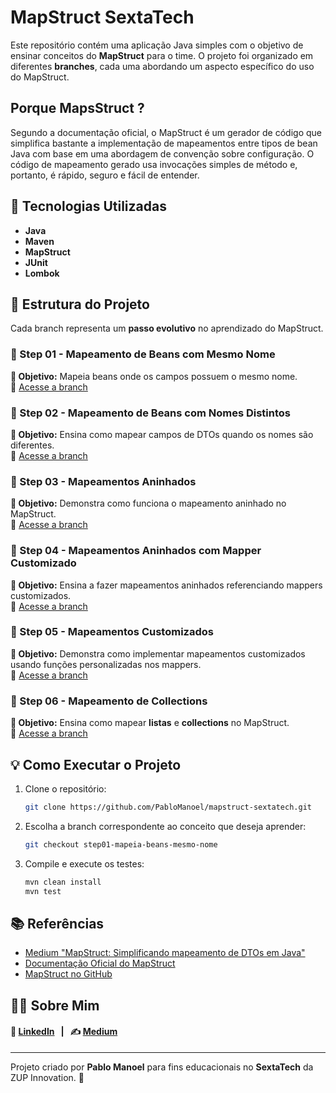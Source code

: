 # MapStruct SextaTech

Este repositório contém uma aplicação Java simples com o objetivo de ensinar conceitos do **MapStruct** para o time. O projeto foi organizado em diferentes **branches**, cada uma abordando um aspecto específico do uso do MapStruct.

## Porque MapsStruct ?

Segundo a documentação oficial, o MapStruct é um gerador de código que simplifica bastante a implementação de mapeamentos entre tipos de bean Java com base em uma abordagem de convenção sobre configuração. O código de mapeamento gerado usa invocações simples de método e, portanto, é rápido, seguro e fácil de entender.

## 🚀 Tecnologias Utilizadas

- **Java**  
- **Maven**  
- **MapStruct**  
- **JUnit**  
- **Lombok**  

## 📌 Estrutura do Projeto

Cada branch representa um **passo evolutivo** no aprendizado do MapStruct.

### 🔹 Step 01 - Mapeamento de Beans com Mesmo Nome
**📌 Objetivo:** Mapeia beans onde os campos possuem o mesmo nome.  
🔗 [Acesse a branch](https://github.com/PabloManoel/mapstruct-sextatech/tree/step01-mapeia-beans-mesmo-nome)

### 🔹 Step 02 - Mapeamento de Beans com Nomes Distintos
**📌 Objetivo:** Ensina como mapear campos de DTOs quando os nomes são diferentes.  
🔗 [Acesse a branch](https://github.com/PabloManoel/mapstruct-sextatech/tree/step02-mapeia-beans-nomes-distintos)

### 🔹 Step 03 - Mapeamentos Aninhados
**📌 Objetivo:** Demonstra como funciona o mapeamento aninhado no MapStruct.  
🔗 [Acesse a branch](https://github.com/PabloManoel/mapstruct-sextatech/tree/step03-mapeamentos-aninhados)

### 🔹 Step 04 - Mapeamentos Aninhados com Mapper Customizado
**📌 Objetivo:** Ensina a fazer mapeamentos aninhados referenciando mappers customizados.  
🔗 [Acesse a branch](https://github.com/PabloManoel/mapstruct-sextatech/tree/step04-mapeamentos-aninhados-mapper-customizado)

### 🔹 Step 05 - Mapeamentos Customizados
**📌 Objetivo:** Demonstra como implementar mapeamentos customizados usando funções personalizadas nos mappers.  
🔗 [Acesse a branch](https://github.com/PabloManoel/mapstruct-sextatech/tree/step05-mapeamentos-customizados)

### 🔹 Step 06 - Mapeamento de Collections
**📌 Objetivo:** Ensina como mapear **listas** e **collections** no MapStruct.  
🔗 [Acesse a branch](https://github.com/PabloManoel/mapstruct-sextatech/tree/step06-mapeamento-de-collections)

## 💡 Como Executar o Projeto

1. Clone o repositório:
   ```sh
   git clone https://github.com/PabloManoel/mapstruct-sextatech.git
   ```
2. Escolha a branch correspondente ao conceito que deseja aprender:
   ```sh
   git checkout step01-mapeia-beans-mesmo-nome
   ```
3. Compile e execute os testes:
   ```sh
   mvn clean install
   mvn test
   ```

## 📚 Referências
- [Medium "MapStruct: Simplificando mapeamento de DTOs em Java"](https://medium.com/mobicareofficial/mapstruct-simplificando-mapeamento-de-dtos-em-java-c29135835c68)
- [Documentação Oficial do MapStruct](https://mapstruct.org/)
- [MapStruct no GitHub](https://github.com/mapstruct/mapstruct)


## 👨‍💻 Sobre Mim

#### 📌 [LinkedIn](linkedin.com/in/pablo-manoel/)&nbsp;&nbsp; |&nbsp;&nbsp; ✍ [Medium](medium.com/@pablo.manoel)

---
Projeto criado por **Pablo Manoel** para fins educacionais no **SextaTech** da ZUP Innovation. 🚀


